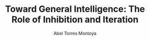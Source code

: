 ---
paperId: 30
author: Abel Torres Montoya
publicationauthor: Torres Montoya, A.
title: "Toward General Intelligence: The Role of Inhibition and Iteration"
pdf: --
poster: Poster_Abel_Torres
alt: --
type: Poster
topic: Deep Learning
subtopic: Machine Learning
link: 
conference: icml
year: 2019
tags: icml-2019
location: California, USA
---